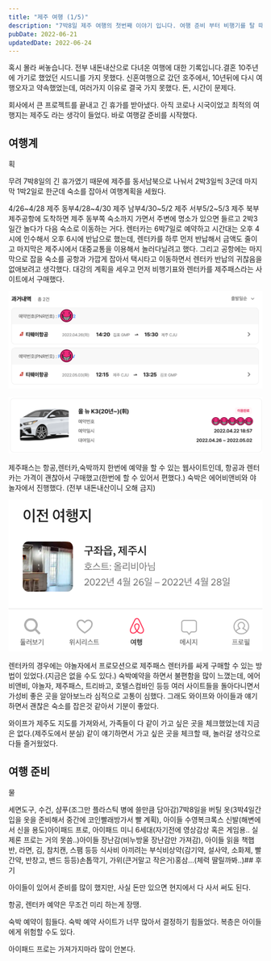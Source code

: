 ```yaml
---
title: "제주 여행 (1/5)"
description: "7박8일 제주 여행의 첫번째 이야기 입니다. 여행 준비 부터 비행기를 탈 때까지의 기록입니다."
pubDate: 2022-06-21
updatedDate: 2022-06-24
---
```


혹시 몰라 써놓습니다. 전부 내돈내산으로 다녀온 여행에 대한 기록입니다.결혼 10주년에 가기로 했었던 시드니를 가지 못했다. 신혼여행으로 갔던 호주에서, 10년뒤에 다시 여행오자고 약속했었는데, 여러가지 이유로 결국 가지 못했다. 돈, 시간이 문제다.

회사에서 큰 프로젝트를 끝내고 긴 휴가를 받아냈다. 아직 코로나 시국이었고 최적의 여행지는 제주도 라는 생각이 들었다. 바로 여행갈 준비를 시작했다.

## 여행계

획

무려 7박8일의 긴 휴가였기 때문에 제주를 동서남북으로 나눠서 2박3일씩 3군데 마지막 1박2일로 한군데 숙소를 잡아서 여행계획을 세웠다.

4/26~4/28 제주 동부4/28~4/30 제주 남부4/30~5/2 제주 서부5/2~5/3 제주 북부제주공항에 도착하면 제주 동부쪽 숙소까지 가면서 주변에 명소가 있으면 들르고 2박3일간 놀다가 다음 숙소로 이동하는 거다. 렌터카는 6박7일로 예약하고 시간대는 오후 4시에 인수해서 오후 6시에 반납으로 했는데, 렌터카를 하루 먼저 반납해서 금액도 줄이고 마지막은 제주시에서 대중교통을 이용해서 놀러다닐려고 했다. 그리고 공항에는 마지막으로 잡을 숙소를 공항과 가깝게 잡아서 택시타고 이동하면서 렌터카 반납의 귀찮음을 없애보려고 생각했다. 대강의 계획을 세우고 먼저 비행기표와 렌터카를 제주패스라는 사이트에서 구매했다.

![](/content/images/2022/06/-----------2022-06-17------9.54.48.png)

![](/content/images/2022/06/-----------2022-06-17------10.02.22.png)

제주패스는 항공,렌터카,숙박까지 한번에 예약을 할 수 있는 웹사이트인데, 항공과 렌터카는 가격이 괜찮아서 구매했고(한번에 할 수 있어서 편했다.) 숙박은 에어비앤비와 야놀자에서 진행했다. (전부 내돈내산이니 오해 금지)

![](/content/images/2022/06/-----------2022-06-17------10.07.35.png)

렌터카의 경우에는 야놀자에서 프로모션으로 제주패스 렌터카를 싸게 구매할 수 있는 방법이 있었다.(지금은 없을 수도 있다.) 숙박예약을 하면서 불편함을 많이 느꼈는데, 에어비앤비, 야놀자, 제주패스, 트리바고, 호텔스컴바인 등등 여러 사이트들을 돌아다니면서 가성비 좋은 곳을 알아보느라 심적으로 고통이 심했다. 그래도 와이프와 아이들과 얘기하면서 괜찮은 숙소를 잡은것 같아서 기분이 좋았다.

와이프가 제주도 지도를 가져와서, 가족들이 다 같이 가고 싶은 곳을 체크했었는데 지금은 없다.(제주도에서 분실) 같이 얘기하면서 가고 싶은 곳을 체크할 때, 놀러갈 생각으로 다들 즐거웠었다.

## 여행 준비

물

세면도구, 수건, 샴푸(조그만 플라스틱 병에 쓸만큼 담아감)7박8일을 버틸 옷(3박4일간 입을 옷을 준비해서 중간에 코인빨래방가서 빨 계획), 아이들 수영복크록스 신발(해변에서 신을 용도)아이패드 프로, 아이패드 미니 6세대(자기전에 영상감상 혹은 게임용.. 실제론 프로는 거의 못씀..)아이들 장난감(비누방울 장난감만 가져감), 아이들 읽을 책햅반, 라면, 김, 참치캔, 스팸 등등 식사비 아끼려는 부식비상약(감기약, 설사약, 소화제, 빨간약, 반창고, 밴드 등등)손톱깍기, 가위(큰거말고 작은거)홍삼…(체력 딸릴까봐..)## 후기

아이들이 있어서 준비를 많이 했지만, 사실 돈만 있으면 현지에서 다 사서 써도 된다.

항공, 렌터카 예약은 무조건 미리 하는게 장땡.

숙박 예약이 힘들다. 숙박 예약 사이트가 너무 많아서 결정하기 힘들었다. 복층은 아이들에게 위험할 수도 있다.

아이패드 프로는 가져가지마라 많이 안본다.
